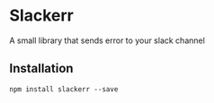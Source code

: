 Slackerr
=========

A small library that sends error to your slack channel

## Installation

  `npm install slackerr --save`